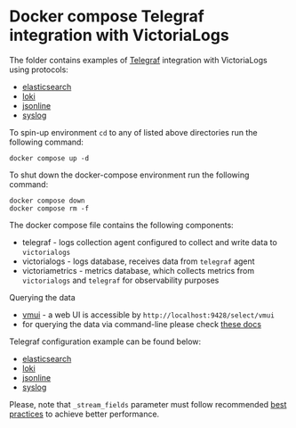 # Docker compose Telegraf integration with VictoriaLogs

The folder contains examples of [Telegraf](https://www.influxdata.com/time-series-platform/telegraf/) integration with VictoriaLogs using protocols:

* [elasticsearch](./elasticsearch)
* [loki](./loki)
* [jsonline](./jsonline)
* [syslog](./syslog)

To spin-up environment `cd` to any of listed above directories run the following command:
```
docker compose up -d 
```

To shut down the docker-compose environment run the following command:
```
docker compose down
docker compose rm -f
```

The docker compose file contains the following components:

* telegraf - logs collection agent configured to collect and write data to `victorialogs`
* victorialogs - logs database, receives data from `telegraf` agent
* victoriametrics - metrics database, which collects metrics from `victorialogs` and `telegraf` for observability purposes

Querying the data

* [vmui](https://docs.victoriametrics.com/victorialogs/querying/#vmui) - a web UI is accessible by `http://localhost:9428/select/vmui`
* for querying the data via command-line please check [these docs](https://docs.victoriametrics.com/victorialogs/querying/#command-line)

Telegraf configuration example can be found below:
* [elasticsearch](./elasticsearch/telegraf.conf)
* [loki](./loki/telegraf.conf)
* [jsonline](./jsonline/telegraf.conf)
* [syslog](./syslog/telegraf.conf)

Please, note that `_stream_fields` parameter must follow recommended [best practices](https://docs.victoriametrics.com/victorialogs/keyconcepts/#stream-fields) to achieve better performance.
